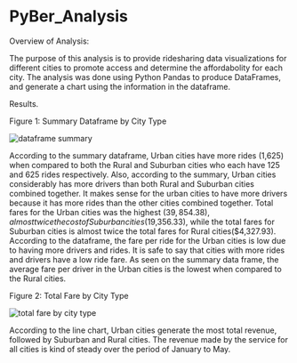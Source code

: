 # PyBer_Analysis
Overview of Analysis:
   
   The purpose of this analysis is to provide ridesharing data visualizations for different cities to promote access and determine the affordabolity for each city.
   The analysis was done using Python Pandas to produce DataFrames, and generate a chart using the information in the dataframe.


Results.
   
   Figure 1: Summary Dataframe by City Type 
    
    
![dataframe summary](https://user-images.githubusercontent.com/104453593/172488836-d30d0ffe-bf85-4e33-9677-5da07284b629.PNG)

According to the summary dataframe, Urban cities have more rides (1,625) when compared to both the Rural and Suburban cities who each have 125 and 625 rides respectively. Also, according to the summary, Urban cities considerably has more drivers than both Rural and Suburban cities combined together. It makes sense for the urban cities to have more drivers because it has more rides than the other cities combined together. 
Total fares for the Urban cities was the highest ($39,854.38), almost twice the cost of Suburban cities ($19,356.33), while the total fares for Suburban cities is almost twice the total fares for Rural cities($4,327.93). 
According to the dataframe, the fare per ride for the Urban cities is low due to having more drivers and rides. It is safe to say that cities with more rides and drivers have a low ride fare.
As seen on the summary data frame, the average fare per driver in the Urban cities is the lowest when compared to the Rural cities. 

Figure 2: Total Fare by City Type


![total fare by city type](https://user-images.githubusercontent.com/104453593/172874132-778b0df2-5b34-4bd2-b15d-cc57497b4495.PNG)

According to the line chart, Urban cities generate the most total revenue, followed by Suburban and Rural cities. The revenue made by the service for all cities is kind of steady over the period of January to May. 
